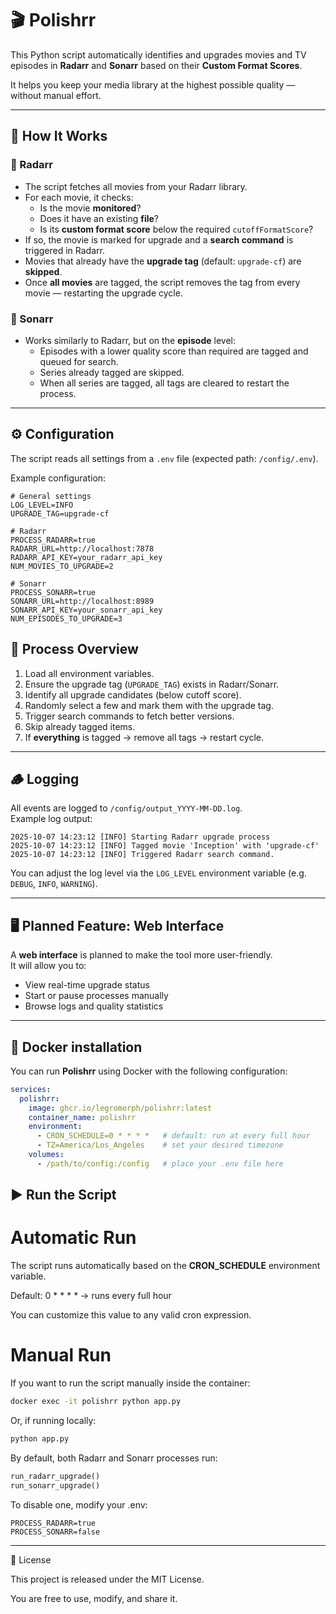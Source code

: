 # 🎬 Polishrr

This Python script automatically identifies and upgrades movies and TV episodes in **Radarr** and **Sonarr** based on their **Custom Format Scores**.  

It helps you keep your media library at the highest possible quality — without manual effort.

---

## 🚀 How It Works

### 🔹 Radarr
- The script fetches all movies from your Radarr library.  
- For each movie, it checks:
  - Is the movie **monitored**?  
  - Does it have an existing **file**?  
  - Is its **custom format score** below the required `cutoffFormatScore`?  
- If so, the movie is marked for upgrade and a **search command** is triggered in Radarr.  
- Movies that already have the **upgrade tag** (default: `upgrade-cf`) are **skipped**.  
- Once **all movies** are tagged, the script removes the tag from every movie — restarting the upgrade cycle.

### 🔹 Sonarr
- Works similarly to Radarr, but on the **episode** level:  
  - Episodes with a lower quality score than required are tagged and queued for search.  
  - Series already tagged are skipped.  
  - When all series are tagged, all tags are cleared to restart the process.

---

## ⚙️ Configuration

The script reads all settings from a `.env` file (expected path: `/config/.env`).

Example configuration:

```env
# General settings
LOG_LEVEL=INFO
UPGRADE_TAG=upgrade-cf

# Radarr
PROCESS_RADARR=true
RADARR_URL=http://localhost:7878
RADARR_API_KEY=your_radarr_api_key
NUM_MOVIES_TO_UPGRADE=2

# Sonarr
PROCESS_SONARR=true
SONARR_URL=http://localhost:8989
SONARR_API_KEY=your_sonarr_api_key
NUM_EPISODES_TO_UPGRADE=3
```

## 🧩 Process Overview

1. Load all environment variables.  
2. Ensure the upgrade tag (`UPGRADE_TAG`) exists in Radarr/Sonarr.  
3. Identify all upgrade candidates (below cutoff score).  
4. Randomly select a few and mark them with the upgrade tag.  
5. Trigger search commands to fetch better versions.  
6. Skip already tagged items.  
7. If **everything** is tagged → remove all tags → restart cycle.  

---

## 🪵 Logging

All events are logged to `/config/output_YYYY-MM-DD.log`.  
Example log output:

```
2025-10-07 14:23:12 [INFO] Starting Radarr upgrade process
2025-10-07 14:23:12 [INFO] Tagged movie 'Inception' with 'upgrade-cf'
2025-10-07 14:23:12 [INFO] Triggered Radarr search command.
```


You can adjust the log level via the `LOG_LEVEL` environment variable (e.g. `DEBUG`, `INFO`, `WARNING`).

---

## 🖥️ Planned Feature: Web Interface

A **web interface** is planned to make the tool more user-friendly.  
It will allow you to:

- View real-time upgrade status  
- Start or pause processes manually  
- Browse logs and quality statistics  

---

## 🐳 Docker installation

You can run **Polishrr** using Docker with the following configuration:

```yaml
services:
  polishrr:
    image: ghcr.io/legromorph/polishrr:latest
    container_name: polishrr
    environment:
      - CRON_SCHEDULE=0 * * * *   # default: run at every full hour
      - TZ=America/Los_Angeles    # set your desired timezone
    volumes:
      - /path/to/config:/config   # place your .env file here
```

## ▶️ Run the Script

# Automatic Run

The script runs automatically based on the **CRON_SCHEDULE** environment variable.

Default: 0 * * * * → runs every full hour

You can customize this value to any valid cron expression.

# Manual Run

If you want to run the script manually inside the container:
```bash
docker exec -it polishrr python app.py
```

Or, if running locally:
```bash
python app.py
```

By default, both Radarr and Sonarr processes run:
```python
run_radarr_upgrade()
run_sonarr_upgrade()
```

To disable one, modify your .env:
```env
PROCESS_RADARR=true
PROCESS_SONARR=false
```

---
📄 License

This project is released under the MIT License.

You are free to use, modify, and share it.

